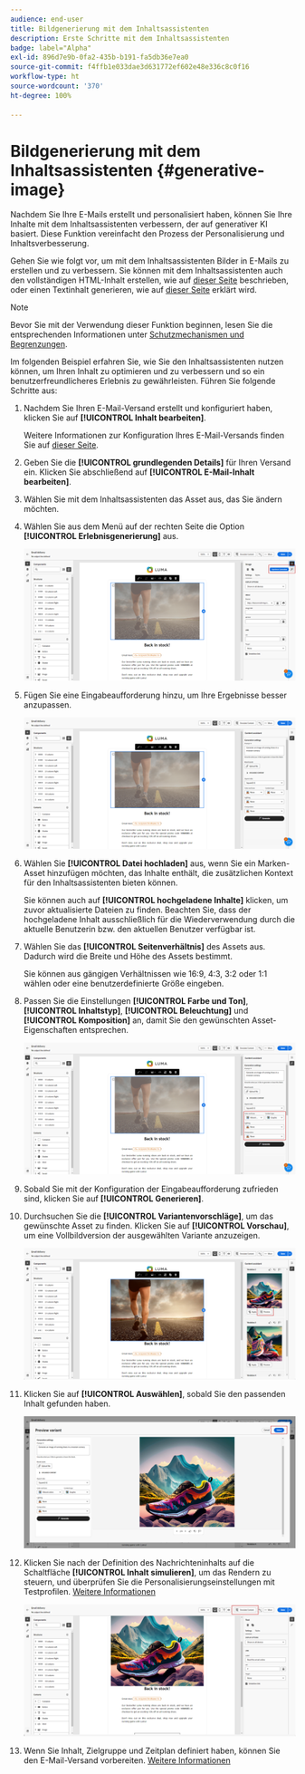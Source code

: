 ```yaml
---
audience: end-user
title: Bildgenerierung mit dem Inhaltsassistenten
description: Erste Schritte mit dem Inhaltsassistenten
badge: label="Alpha"
exl-id: 896d7e9b-0fa2-435b-b191-fa5db36e7ea0
source-git-commit: f4ffb1e033dae3d631772ef602e48e336c8c0f16
workflow-type: ht
source-wordcount: '370'
ht-degree: 100%

---
```


# Bildgenerierung mit dem Inhaltsassistenten {#generative-image}

Nachdem Sie Ihre E-Mails erstellt und personalisiert haben, können Sie Ihre Inhalte mit dem Inhaltsassistenten verbessern, der auf generativer KI basiert. Diese Funktion vereinfacht den Prozess der Personalisierung und Inhaltsverbesserung.

Gehen Sie wie folgt vor, um mit dem Inhaltsassistenten Bilder in E-Mails zu erstellen und zu verbessern. Sie können mit dem Inhaltsassistenten auch den vollständigen HTML-Inhalt erstellen, wie auf [dieser Seite](generative-email.md) beschrieben, oder einen Textinhalt generieren, wie auf [dieser Seite](generative-content.md) erklärt wird.

>[!NOTE]
>
>Bevor Sie mit der Verwendung dieser Funktion beginnen, lesen Sie die entsprechenden Informationen unter [Schutzmechanismen und Begrenzungen](generative-gs.md#guardrails-and-limitations).

Im folgenden Beispiel erfahren Sie, wie Sie den Inhaltsassistenten nutzen können, um Ihren Inhalt zu optimieren und zu verbessern und so ein benutzerfreundlicheres Erlebnis zu gewährleisten. Führen Sie folgende Schritte aus:

1. Nachdem Sie Ihren E-Mail-Versand erstellt und konfiguriert haben, klicken Sie auf **[!UICONTROL Inhalt bearbeiten]**.

   Weitere Informationen zur Konfiguration Ihres E-Mail-Versands finden Sie auf [dieser Seite](../content/create-email-content.md).

1. Geben Sie die **[!UICONTROL grundlegenden Details]** für Ihren Versand ein. Klicken Sie abschließend auf **[!UICONTROL E-Mail-Inhalt bearbeiten]**.

1. Wählen Sie mit dem Inhaltsassistenten das Asset aus, das Sie ändern möchten.

1. Wählen Sie aus dem Menü auf der rechten Seite die Option **[!UICONTROL Erlebnisgenerierung]** aus.

   ![](assets/image-genai-1.png)

1. Fügen Sie eine Eingabeaufforderung hinzu, um Ihre Ergebnisse besser anzupassen.

   ![](assets/image-genai-2.png)

1. Wählen Sie **[!UICONTROL Datei hochladen]** aus, wenn Sie ein Marken-Asset hinzufügen möchten, das Inhalte enthält, die zusätzlichen Kontext für den Inhaltsassistenten bieten können.

   Sie können auch auf **[!UICONTROL hochgeladene Inhalte]** klicken, um zuvor aktualisierte Dateien zu finden. Beachten Sie, dass der hochgeladene Inhalt ausschließlich für die Wiederverwendung durch die aktuelle Benutzerin bzw. den aktuellen Benutzer verfügbar ist.

1. Wählen Sie das **[!UICONTROL Seitenverhältnis]** des Assets aus. Dadurch wird die Breite und Höhe des Assets bestimmt.

   Sie können aus gängigen Verhältnissen wie 16:9, 4:3, 3:2 oder 1:1 wählen oder eine benutzerdefinierte Größe eingeben.

1. Passen Sie die Einstellungen **[!UICONTROL Farbe und Ton]**, **[!UICONTROL Inhaltstyp]**, **[!UICONTROL Beleuchtung]** und **[!UICONTROL Komposition]** an, damit Sie den gewünschten Asset-Eigenschaften entsprechen.

   ![](assets/image-genai-3.png)

1. Sobald Sie mit der Konfiguration der Eingabeaufforderung zufrieden sind, klicken Sie auf **[!UICONTROL Generieren]**.

1. Durchsuchen Sie die **[!UICONTROL Variantenvorschläge]**, um das gewünschte Asset zu finden. Klicken Sie auf **[!UICONTROL Vorschau]**, um eine Vollbildversion der ausgewählten Variante anzuzeigen.

   ![](assets/image-genai-5.png)

1. Klicken Sie auf **[!UICONTROL Auswählen]**, sobald Sie den passenden Inhalt gefunden haben.

   ![](assets/image-genai-6.png)

1. Klicken Sie nach der Definition des Nachrichteninhalts auf die Schaltfläche **[!UICONTROL Inhalt simulieren]**, um das Rendern zu steuern, und überprüfen Sie die Personalisierungseinstellungen mit Testprofilen.  [Weitere Informationen](../preview-test/preview-content.md)

   ![](assets/image-genai-7.png)

1. Wenn Sie Inhalt, Zielgruppe und Zeitplan definiert haben, können Sie den E-Mail-Versand vorbereiten. [Weitere Informationen](../monitor/prepare-send.md)
